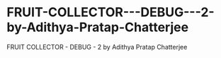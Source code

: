 # FRUIT-COLLECTOR---DEBUG---2-by-Adithya-Pratap-Chatterjee
FRUIT COLLECTOR - DEBUG - 2 by Adithya Pratap Chatterjee
